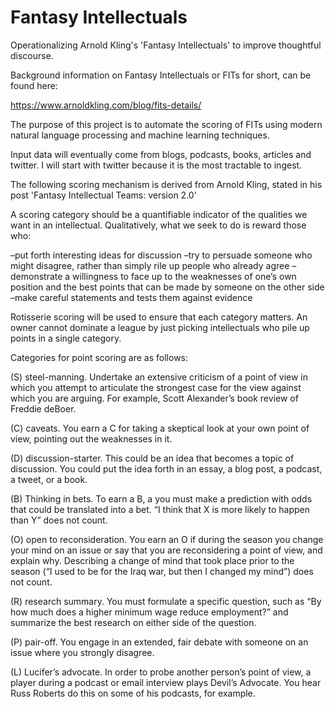 # Fantasy Intellectuals
Operationalizing Arnold Kling's 'Fantasy Intellectuals' to improve thoughtful discourse.

Background information on Fantasy Intellectuals or FITs for short, can be found here:

https://www.arnoldkling.com/blog/fits-details/

The purpose of this project is to automate the scoring of FITs using modern natural language processing and machine learning techniques.

Input data will eventually come from blogs, podcasts, books, articles and twitter. I will start with twitter because it is the most tractable to ingest.

The following scoring mechanism is derived from Arnold Kling, stated in his post 'Fantasy Intellectual Teams: version 2.0'

A scoring category should be a quantifiable indicator of the qualities we want in an intellectual. Qualitatively, what we seek to do is reward those who:

–put forth interesting ideas for discussion
–try to persuade someone who might disagree, rather than simply rile up people who already agree
–demonstrate a willingness to face up to the weaknesses of one’s own position and the best points that can be made by someone on the other side
–make careful statements and tests them against evidence

Rotisserie scoring will be used to ensure that each category matters. An owner cannot dominate a league by just picking intellectuals who pile up points in a single category.

Categories for point scoring are as follows:

(S) steel-manning. Undertake an extensive criticism of a point of view in which you attempt to articulate the strongest case for the view against which you are arguing. For example, Scott Alexander’s book review of Freddie deBoer.

(C) caveats. You earn a C for taking a skeptical look at your own point of view, pointing out the weaknesses in it.

(D) discussion-starter. This could be an idea that becomes a topic of discussion. You could put the idea forth in an essay, a blog post, a podcast, a tweet, or a book.

(B) Thinking in bets. To earn a B, a you must make a prediction with odds that could be translated into a bet. “I think that X is more likely to happen than Y” does not count.

(O) open to reconsideration. You earn an O if during the season you change your mind on an issue or say that you are reconsidering a point of view, and explain why. Describing a change of mind that took place prior to the season (“I used to be for the Iraq war, but then I changed my mind”) does not count.

(R) research summary. You must formulate a specific question, such as “By how much does a higher minimum wage reduce employment?” and summarize the best research on either side of the question.

(P) pair-off. You engage in an extended, fair debate with someone on an issue where you strongly disagree.

(L) Lucifer’s advocate. In order to probe another person’s point of view, a player during a podcast or email interview plays Devil’s Advocate. You hear Russ Roberts do this on some of his podcasts, for example.